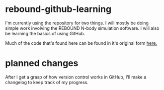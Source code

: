 # rebound-github-learning
I'm currently using the repository for two things. I will mostly be doing simple work involving the REBOUND N-body simulation software. I will also be learning the basics of using GitHub.

Much of the code that's found here can be found in it's original form [here.](https://github.com/hannorein/rebound)

# planned changes
After I get a grasp of how version control works in GitHub, I'll make a changelog to keep track of my progress.
